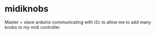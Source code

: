 # midiknobs
Master + slave arduino communicating with i2c to allow me to add many knobs to my midi controller.
